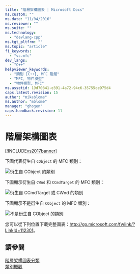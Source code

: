 ```yaml
---
title: "階層架構圖表 | Microsoft Docs"
ms.custom: ""
ms.date: "11/04/2016"
ms.reviewer: ""
ms.suite: ""
ms.technology: 
  - "devlang-cpp"
ms.tgt_pltfrm: ""
ms.topic: "article"
f1_keywords: 
  - "vc.mfc"
dev_langs: 
  - "C++"
helpviewer_keywords: 
  - "類別 [C++], MFC 階層"
  - "MFC, 物件模型"
  - "物件模型, MFC"
ms.assetid: 19d70341-e391-4a72-94c6-35755ce975d4
caps.latest.revision: 15
author: "mikeblome"
ms.author: "mblome"
manager: "ghogen"
caps.handback.revision: 11
---
```

# 階層架構圖表
[!INCLUDE[vs2017banner](../assembler/inline/includes/vs2017banner.md)]

下圖代表衍生自 `CObject` 的 MFC 類別：  
  
 ![衍生自 CObject 的類別](../mfc/media/mfc_heirarchy_chart1of3.png "MFC\_Heirarchy\_Chart1of3")  
  
 下圖顯示衍生自 `CWnd` 和 `CCmdTarget` 的 MFC 類別：  
  
 ![衍生自 CCmdTarget 或 CWnd 的類別](../mfc/media/mfc_heirarchy_chart2of3.png "MFC\_Heirarchy\_Chart2of3")  
  
 下圖顯示不是衍生自 `CObject` 的 MFC 類別：  
  
 ![不是衍生自 CObject 的類別](../Image/MFC_Heirarchy_Chart3of3.png "MFC\_Heirarchy\_Chart3of3")  
  
 您可以從下列位置下載完整圖表：[http:\/\/go.microsoft.com\/fwlink\/?LinkId\=112301](http://go.microsoft.com/fwlink/?LinkId=112301)。  
  
## 請參閱  
 [階層架構圖表分類](../mfc/hierarchy-chart-categories.md)   
 [類別概觀](../mfc/class-library-overview.md)